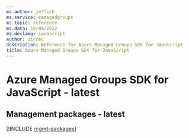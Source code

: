 ```yaml
---
ms.author: jeffish
ms.service: managedgroups
ms.topic: reference
ms.data: 10/04/2022
ms.devlang: javascript
author: xirzec
description: Reference for Azure Managed Groups SDK for JavaScript
title: Azure Managed Groups SDK for JavaScript
---
```

# Azure Managed Groups SDK for JavaScript - latest

## Management packages - latest
[!INCLUDE [mgmt-packages](managed-groups-mgmt-index.md)]